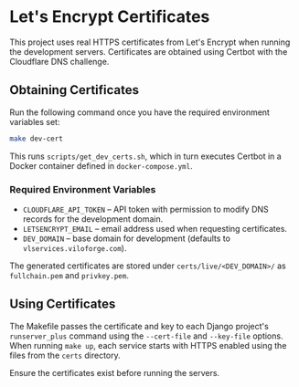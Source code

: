 # Let's Encrypt Certificates

This project uses real HTTPS certificates from Let's Encrypt when running the development servers. Certificates are obtained using Certbot with the Cloudflare DNS challenge.

## Obtaining Certificates

Run the following command once you have the required environment variables set:

```bash
make dev-cert
```

This runs `scripts/get_dev_certs.sh`, which in turn executes Certbot in a Docker container defined in `docker-compose.yml`.

### Required Environment Variables

- `CLOUDFLARE_API_TOKEN` – API token with permission to modify DNS records for the development domain.
- `LETSENCRYPT_EMAIL` – email address used when requesting certificates.
- `DEV_DOMAIN` – base domain for development (defaults to `vlservices.viloforge.com`).

The generated certificates are stored under `certs/live/<DEV_DOMAIN>/` as `fullchain.pem` and `privkey.pem`.

## Using Certificates

The Makefile passes the certificate and key to each Django project's `runserver_plus` command using the `--cert-file` and `--key-file` options. When running `make up`, each service starts with HTTPS enabled using the files from the `certs` directory.

Ensure the certificates exist before running the servers.
